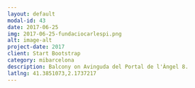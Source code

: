 ```yaml
---
layout: default
modal-id: 43
date: 2017-06-25
img: 2017-06-25-fundaciocarlespi.png
alt: image-alt
project-date: 2017
client: Start Bootstrap
category: mibarcelona
description: Balcony on Avinguda del Portal de l'Àngel 8.
latlng: 41.3851073,2.1737217
---
```

